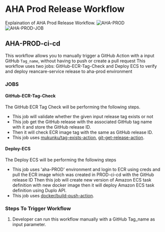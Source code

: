 # AHA Prod Release Workflow
Explaination of AHA Prod Release Workflow.
![AHA-PROD](https://github.com/REAN-Foundation/reancare-service/blob/feature/flow_documentation/assets/images/AHA-PROD_Workflow.png?raw=true)
![AHA-PROD-JOB](https://github.com/REAN-Foundation/reancare-service/blob/feature/flow_documentation/assets/images/aha_workflow.png?raw=true)

## AHA-PROD-ci-cd

This workflow allows you to manually trigger a GitHub Action with a input GitHub ``` Tag_name ```, without having to push or create a pull request
This workflow uses two jobs: GitHub-ECR-Tag-Check and Deploy ECS to verify and deploy reancare-service release to aha-prod environment

### JOBS

#### GitHub-ECR-Tag-Check
The GitHub ECR Tag Check will be performing the following steps.

* This job will validate whether the given input release tag exists or not
* This job get the GitHub release with the associated GitHub tag name with it and store the GitHub release ID.
* Then it will check ECR image tag with the same as GitHub release ID.
* This job uses [mukunku/tag-exists-action](https://github.com/marketplace/actions/tag-exists-action), [git-get-release-action](https://github.com/marketplace/actions/git-get-release-action).

#### Deploy-ECS
The Deploy ECS will be performing the following steps

* This job uses 'aha-PROD' environment and login to ECR using creds and pull the ECR image which was created in PROD-ci-cd with the GitHub release ID Then this job will create new version of Amazon ECS task definition with new docker image then it will deploy Amazon ECS task definition using Duplo API.
* This job uses [docker/build-push-action](https://github.com/marketplace/actions/build-and-push-docker-images).

### Steps To Trigger Workflow

1. Developer can run this workflow manually with a GitHub Tag_name as input parameter.

